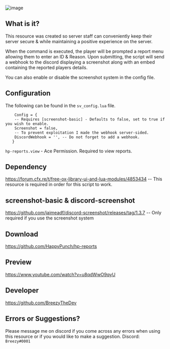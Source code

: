 ![image](https://user-images.githubusercontent.com/63890993/188005785-ed22332c-4091-4472-8957-c1d5dab5d02a.png)

## What is it?

This resource was created so server staff can conveniently keep their server secure & while maintaining a positive experience on the server. 

When the command is executed, the player will be prompted a report menu allowing them to enter an ID & Reason. Upon submitting, the script will send a webhook to the discord displaying a screenshot along with an embed containing the reported players details.

You can also enable or disable the screenshot system in the config file.

## Configuration

The following can be found in the ``sv_config.lua`` file.
```
    Config = {
    -- Requires [screenshot-basic] - Defaults to false, set to true if you wish to enable.
    Screenshot = false,
    -- To prevent exploitation I made the webhook server-sided.
    DiscordWebhook = '', -- Do not forget to add a webhook.
   }
```

``hp-reports.view`` - Ace Permission. Required to view reports.

## Dependency
https://forum.cfx.re/t/free-ox-library-ui-and-lua-modules/4853434 -- This resource is required in order for this script to work.

## screenshot-basic & discord-screenshot
https://github.com/jaimeadf/discord-screenshot/releases/tag/1.3.7 -- Only required if you use the screenshot system

## Download
https://github.com/HappyPunch/hp-reports

## Preview
https://www.youtube.com/watch?v=u8qdWwO9qyU

## Developer
https://github.com/BreezyTheDev

## Errors or Suggestions?
Please message me on discord if you come across any errors when using this resource or if you would like to make a suggestion.
Discord: `Breezy#0001`
